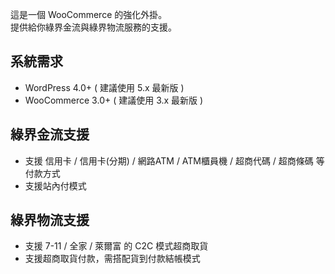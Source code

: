 這是一個 WooCommerce 的強化外掛。  
提供給你綠界金流與綠界物流服務的支援。

## 系統需求

* WordPress 4.0+ ( 建議使用 5.x 最新版 )
* WooCommerce 3.0+ ( 建議使用 3.x 最新版 )

## 綠界金流支援

* 支援 信用卡 / 信用卡(分期) / 網路ATM / ATM櫃員機 / 超商代碼 / 超商條碼 等付款方式
* 支援站內付模式

## 綠界物流支援

* 支援 7-11 / 全家 / 萊爾富 的 C2C 模式超商取貨
* 支援超商取貨付款，需搭配貨到付款結帳模式
